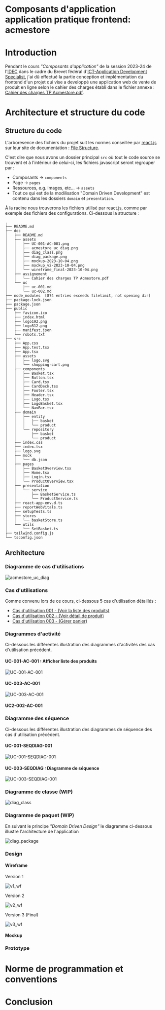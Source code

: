 # Composants d'application application pratique frontend: acmestore

# Introduction

Pendant le cours _"Composants d'application"_ de la session 2023-24 de l'[IDEC](https://idec.swiss) dans le cadre du Brevet fédéral d'[ICT-Application Development Specialist](https://www.ict-berufsbildung.ch/formation-continue/brevet-federal/ict-application-development-specialist), j'ai dû effectué la partie conception et implémentation du frontend d'un projet qui vise a developpé une application web de vente de produit en ligne selon le cahier des charges établi dans le fichier annexe : [Cahier des charges TP Acmestore.pdf](./assignements/Cahier%20des%20charges%20TP%20Acmestore.pdf).

# Architecture et structure du code

## Structure du code

L'arboresence des fichiers du projet suit les normes conseillée par [react.js](https://react.dev) sur leur site de documentation : [File Structure](https://legacy.reactjs.org/docs/faq-structure.html).

C'est dire que nous avons un dossier principal `src` où tout le code source se trouvent et à l'intérieur de celui-ci, les fichiers javascript seront regrouper par :

* Composants -> `components`
* Page -> `pages`
* Ressources, e.g. images, etc... -> `assets`
* Tout ce qui est de la modilisation "Domain Driven Development" est contenu dans les dossiers `domain` et `presentation`.

À la racine nous trouverons les fichiers utilisé par react.js, comme par exemple des fichiers des configurations. Ci-dessous la structure :

```
.
├── README.md
├── doc
│   ├── README.md
│   ├── assets
│   │   ├── UC-001-AC-001.png
│   │   ├── acmestore_uc_diag.png
│   │   ├── diag_class.png
│   │   ├── diag_package.png
│   │   ├── mockup-2023-10-04.png
│   │   ├── mockup_v2-2023-10-04.png
│   │   └── wireframe_final-2023-10-04.png
│   ├── assignement
│   │   └── Cahier des charges TP Acmestore.pdf
│   └── uc
│       ├── uc-001.md
│       └── uc-002.md
├── node_modules  [874 entries exceeds filelimit, not opening dir]
├── package-lock.json
├── package.json
├── public
│   ├── favicon.ico
│   ├── index.html
│   ├── logo192.png
│   ├── logo512.png
│   ├── manifest.json
│   └── robots.txt
├── src
│   ├── App.css
│   ├── App.test.tsx
│   ├── App.tsx
│   ├── assets
│   │   ├── logo.svg
│   │   └── shopping-cart.png
│   ├── components
│   │   ├── Basket.tsx
│   │   ├── Button.tsx
│   │   ├── Card.tsx
│   │   ├── CardDeck.tsx
│   │   ├── Footer.tsx
│   │   ├── Header.tsx
│   │   ├── Logo.tsx
│   │   ├── LogoBasket.tsx
│   │   └── NavBar.tsx
│   ├── domain
│   │   ├── entity
│   │   │   ├── basket
│   │   │   └── product
│   │   └── repository
│   │       ├── basket
│   │       └── product
│   ├── index.css
│   ├── index.tsx
│   ├── logo.svg
│   ├── mock
│   │   └── db.json
│   ├── pages
│   │   ├── BasketOverview.tsx
│   │   ├── Home.tsx
│   │   ├── Login.tsx
│   │   └── ProductOverview.tsx
│   ├── presentation
│   │   └── service
│   │       ├── BasketService.ts
│   │       └── ProductService.ts
│   ├── react-app-env.d.ts
│   ├── reportWebVitals.ts
│   ├── setupTests.ts
│   ├── stores
│   │   └── basketStore.ts
│   └── utils
│       └── SetBasket.ts
├── tailwind.config.js
└── tsconfig.json
```

## Architecture

### Diagramme de cas d'utilisations

![acmestore_uc_diag](./assets/acmestore_uc_diag.png)

### Cas d'utilisations

Comme convenu lors de ce cours, ci-dessous 5 cas d'utilisation détaillés :

* [Cas d'utilisation 001 - (Voir la liste des produits)](./uc/uc-001.md)
* [Cas d'utilisation 002 - (Voir détail de produit)](./uc/uc-002.md)
* [Cas d'utilisation 003 - (Gérer panier)](./uc/uc-003.md)

### Diagrammes d'activité

Ci-dessous les différentes illustration des diagrammes d'activités des cas d'utilisation précédent.

#### UC-001-AC-001 : Afficher liste des produits

![UC-001-AC-001](./assets/UC-001-AC-001.png)

#### UC-003-AC-001

![UC-003-AC-001](./assets/UC-003-AC-001.png)

#### UC2-002-AC-001

### Diagramme des séquence

Ci-dessous les différentes illustration des diagrammes de séquence des cas d'utilisation précédent.

#### UC-001-SEQDIAG-001

![UC-001-SEQDIAG-001](./assets/UC-001-SEQDIAG-001.png)

#### UC-003-SEQDIAG : Diagramme de séquence

![UC-003-SEQDIAG-001](./assets/UC-003-SEQDIAG-001.png)

### Diagramme de classe (WIP)

![diag_class](./assets/diag_class.png)

### Diagramme de paquet (WIP)

En suivant le principe *"Domain Driven Design"* le diagramme ci-dessous illustre l'architecture de l'application

![diag_package](./assets/diag_package.png)

### Design

#### Wireframe

Version 1 

![v1_wf](./assets/mockup-2023-10-04.png)


Version 2 

![v2_wf](./assets/mockup_v2-2023-10-04.png)


Version 3 (Final)

![v3_wf](./assets/wireframe_final-2023-10-04.png)

#### Mockup

### Prototype

# Norme de programmation et conventions

# Conclusion

